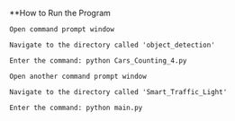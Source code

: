 **How to Run the Program
```
Open command prompt window
```
```
Navigate to the directory called 'object_detection'
```
```
Enter the command: python Cars_Counting_4.py
```
```
Open another command prompt window
```
```
Navigate to the directory called 'Smart_Traffic_Light'
```
```
Enter the command: python main.py
```